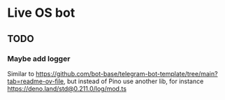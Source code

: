 # Live OS bot

## TODO

### Maybe add logger
Similar to https://github.com/bot-base/telegram-bot-template/tree/main?tab=readme-ov-file, but instead of Pino use another lib, for instance https://deno.land/std@0.211.0/log/mod.ts

